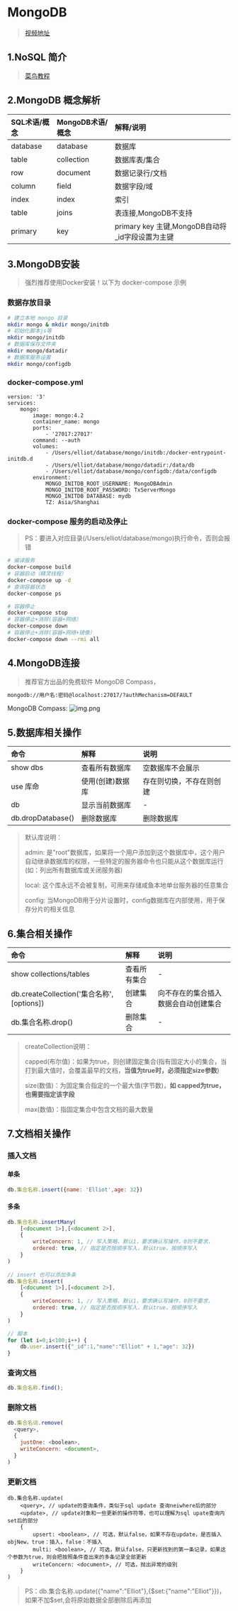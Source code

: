 # MongoDB
> [视频地址](https://www.bilibili.com/video/BV1vL4y1J7i3?p=11&vd_source=5d78fd36d57a6318eced8020d4c4c6f9)

## 1.NoSQL 简介
> [菜鸟教程](https://www.runoob.com/mongodb/nosql.html)

## 2.MongoDB 概念解析

| SQL术语/概念 | MongoDB术语/概念 | 解释/说明                               |
|:---------|:-------------|:------------------------------------|
| database | database     | 数据库                                 |
| table    | collection   | 数据库表/集合                             |
| row      | document     | 数据记录行/文档                            |
| column   | field        | 数据字段/域                              |
| index    | index        | 索引                                  |
| table    | joins        | 表连接,MongoDB不支持                      |
| primary  | key          | primary key 主键,MongoDB自动将_id字段设置为主键 |



## 3.MongoDB安装
> 强烈推荐使用Docker安装！以下为 docker-compose 示例

### 数据存放目录
```bash
# 建立本地 mongo 目录
mkdir mongo & mkdir mongo/initdb
# 初始化脚本js等
mkdir mongo/initdb
# 数据库保存文件夹
mkdir mongo/datadir
# 数据库服务设置
mkdir mongo/configdb
```

### docker-compose.yml
```
version: '3'
services:
    mongo:
        image: mongo:4.2
        container_name: mongo
        ports: 
            - '27017:27017'
        command: --auth
        volumes:
            - /Users/elliot/database/mongo/initdb:/docker-entrypoint-initdb.d
            - /Users/elliot/database/mongo/datadir:/data/db
            - /Users/elliot/database/mongo/configdb:/data/configdb
        environment:
            MONGO_INITDB_ROOT_USERNAME: MongoDBAdmin
            MONGO_INITDB_ROOT_PASSWORD: TxServerMongo
            MONGO_INITDB DATABASE: mydb
            TZ: Asia/Shanghai
```

### docker-compose 服务的启动及停止
> PS：要进入对应目录(/Users/elliot/database/mongo)执行命令，否则会报错
```bash
# 编译服务
docker-compose build
# 容器启动（精灵线程）
docker-compose up -d
# 查询容器状态
docker-compose ps

# 容器停止
docker-compose stop
# 容器停止+消除(容器+网络）
docker-compose down
# 容器停止+消除(容器+网络+镜像）
docker-compose down --rmi all

```


## 4.MongoDB连接
> 推荐官方出品的免费软件 MongoDB Compass，
```bash
mongodb://用户名:密码@localhost:27017/?authMechanism=DEFAULT
```

MongoDB Compass:
![img.png](img/MongoDB/compass.png)


## 5.数据库相关操作
| 命令                | 解释        | 说明           |
|:------------------|:----------|:-------------|
| show dbs          | 查看所有数据库   | 空数据库不会展示     |
| use 库命            | 使用(创建)数据库 | 存在则切换，不存在则创建 |
| db                | 显示当前数据库   | -            |
| db.dropDatabase() | 删除数据库     | 删除数据库        |

> 默认库说明：
>
> admin: 是"root"数据库，如果将一个用户添加到这个数据库中，这个用户自动继承数据库的权限，一些特定的服务器命令也只能从这个数据库运行(如：列出所有数据库或关闭服务器)
>
> local: 这个库永远不会被复制，可用来存储咸鱼本地单台服务器的任意集合
>
> config: 当MongoDB用于分片设置时，config数据库在内部使用，用于保存分片的相关信息

## 6.集合相关操作
| 命令                                    | 解释     | 说明                 |
|:--------------------------------------|:-------|:-------------------|
| show collections/tables               | 查看所有集合 | -                  |
| db.createCollection('集合名称',[options]) | 创建集合   | 向不存在的集合插入数据会自动创建集合 |
| db.集合名称.drop()                        | 删除集合   | -                  |

> createCollection说明：
>
> capped(布尔值)：如果为true，则创建固定集合(指有固定大小的集合，当打到最大值时，会覆盖最早的文档，**当值为true时，必须指定size参数**)
>
> size(数值)：为固定集合指定的一个最大值(字节数)，**如 capped为true，也需要指定该字段**
>
> max(数值)：指固定集合中包含文档的最大数量


## 7.文档相关操作

### 插入文档

#### 单条
```javascript
db.集合名称.insert({name: 'Elliot',age: 32})
```
#### 多条
```javascript
db.集合名称.insertMany(
    [<document 1>],[<document 2>],
    {
        writeConcern: 1, // 写入策略，默认1，要求确认写操作，0则不要求，
        ordered: true, // 指定是否按顺序写入，默认true，按顺序写入
    }
)
      
// insert 也可以添加多条
db.集合名称.insert(
    [<document 1>],[<document 2>],
    {
        writeConcern: 1, // 写入策略，默认1，要求确认写操作，0则不要求，
        ordered: true, // 指定是否按顺序写入，默认true，按顺序写入
    }
)

// 脚本
for (let i=0;i<100;i++) {
	db.user.insert({"_id":1,"name":"Elliot" + 1,"age": 32})
}

```
### 查询文档
```javascript
db.集合名称.find();
```
### 删除文档
```javascript
db.集合名词.remove(
  <query>,
  {
    justOne: <boolean>,
    writeConcern: <document>,
  }
)
```
### 更新文档
```
db.集合名称.update(
    <query>, // update的查询条件，类似于sql update 查询neiwhere后的部分
    <update>, // update对象和一些更新的操作符等，也可以理解为sql upate查询内set后的部分
    {
        upsert: <boolean>, // 可选，默认false，如果不存在update，是否插入objNew，true：插入，false：不插入
        multi: <boolean>, // 可选，默认false，只更新找到的第一条记录，如果这个参数为true，则会把按照条件查出来的多条记录全部更新
        writeConcern: <document>, // 可选，抛出异常的级别
    }
)
```
> PS：db.集合名称.update({"name":"Elliot"},{$set:{"name":"Elliot"}})，如果不加$set,会将原始数据全部删除后再添加

